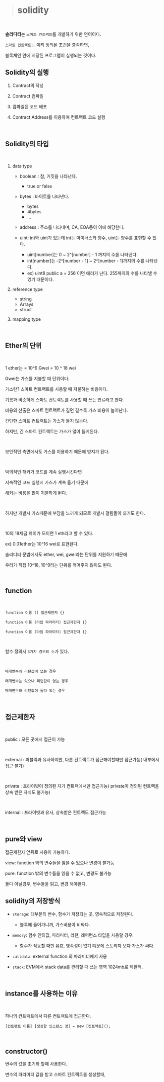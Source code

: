 ># solidity

<br />

**솔리디티**는 `스마트 컨트랙트`를 개발하기 위한 언어이다.

`스마트 컨트랙트`는 미리 정의된 조건을 충족하면,

블록체인 안에 저장된 프로그램이 실행되는 것이다.

## Solidity의 실행

1. Contract의 작성

2. Contract 컴파일

3. 컴파일된 코드 배포

4. Contract Address를 이용하여 컨트랙트 코드 실행

<br />

## Solidity의 타입

<br />

1. data type
    - boolean : 참, 거짓을 나타낸다.
        - true or false

    - bytes : 바이트를 나타낸다.
        - bytes
        - 4bytes
        - ...

    - address : 주소를 나타내며, CA, EOA등이 이에 해당한다.

    - uint: int와 uint가 있는데 int는 마이너스와 양수, uint는 양수를 표현할 수 있다.
        - uint[number]는 0 ~ 2^[number] - 1 까지의 수를 나타낸다.
        - int[number]는 -2^[number - 1] ~ 2^[number - 1]까지의 수를 나타낸다.
        - ex) uint8 public a = 256 이면 에러가 난다. 255까지의 수를 나타낼 수 있기 때문이다.

2. reference type
    - string
    - Arrays
    - struct

3. mapping type

<br />

## Ether의 단위

<br />

1 ether는 = 10^9 Gwei = 10 ^ 18 wei

Gwei는 가스를 지불할 때 단위이다.

가스란? 스마트 컨트랙트를 사용할 때 지불하는 비용이다.

기름과 비슷하게 스마트 컨트랙트를 사용할 때 쓰는 연료라고 한다.

비용의 산출은 스마트 컨트랙트가 길면 길수록 가스 비용이 늘어난다.

간단한 스마트 컨트랙트는 가스가 들지 않는다.

하지만, 긴 스마트 컨트랙트는 가스가 많이 들게된다.

<br />

보안적인 측면에서도 가스를 이용하기 때문에 방지가 된다.

<br />

악의적인 해커가 코드를 계속 실행시킨다면

지속적인 코드 실행시 가스가 계속 들기 때문에

해커는 비용을 많이 지불하게 된다.

<br />

하지만 개발시 가스때문에 부담을 느끼게 되므로 개발시 걸림돌이 되기도 한다.

<br />

10의 18제곱 웨이가 모이면 1 eth라고 할 수 있다.

ex) 0.01ether는 10^16 wei로 표현된다.

솔리디티 문법에서도 ether, wei, gwei라는 단위를 지원하기 때문에

우리가 직접 10^18, 10^9라는 단위를 적어주지 않아도 된다.

<br />

## function

<br />

    function 이름 () 접근제한자 {}

    function 이름 (타입 파라미터) 접근제한자 {}

    function 이름 (타입 파라미터) 접근제한자 {}

<br />

함수 정의시 `3가지 경우의 수`가 있다.

<br />

    매개변수와 리턴값이 없는 경우

    매개변수는 있으나 리턴값이 없는 경우

    매개변수와 리턴값이 둘다 있는 경우

<br />

## 접근제한자

<br />

public : 모든 곳에서 접근이 가능

<br />

external : 퍼블릭과 유사하지만, 다른 컨트랙트가 접근해야할때만 접근가능( 내부에서 접근 불가)

<br />

private : 프라이빗이 정의된 자기 컨트랙에서만 접근가능( private이 정의된 컨트랙을 상속 받은 자식도 불가능)

<br />

internal : 프라이빗과 유사, 상속받은 컨트랙도 접근가능

<br />

## pure와 view

접근제한자 앞뒤로 사용이 가능하다.

view: function 밖의 변수들을 읽을 수 있으나 변경이 불가능

pure: function 밖의 변수들을 읽을 수 없고, 변경도 불가능

둘다 아닐경우, 변수들을 읽고, 변경 해야한다.


## solidity의 저장방식

- `storage`: 대부분의 변수, 함수가 저장되는 곳, 영속적으로 저장된다.
    - 블록에 들어가니까, 가스비용이 비싸다.


- `memory`: 함수 안의값, 파라미터, 리턴, 레퍼런스 타입을 사용할 경우.
    - 함수가 작동할 때만 유효, 영속성이 없기 떄문에 스토리지 보다 가스가 싸다.


- `calldata`: external function 의 파라미터에서 사용


- `stack`: EVM에서 stack data를 관리할 때 쓰는 영역 1024mb로 제한적.

<br />

## instance를 사용하는 이유

<br />

하나의 컨트랙트에서 다른 컨트랙트에 접근한다.

    [컨트랜트 이름] [생성할 인스턴스 명] = new [컨트랙트]();

<br />

## constructor()

변수의 값을 초기화 할때 사용한다.

변수의 파라미터 값을 받고 스마트 컨트랙트를 생성할때,